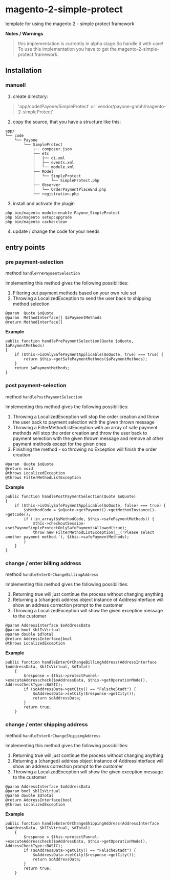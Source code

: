 # magento-2-simple-protect
template for using the magento 2 - simple protect framework

**Notes / Warnings**
> this implementation is currently in alpha stage.So handle it with care!
> To use this implementation you have to get the magento-2-simple-protect framework.

## Installation
### manuell
1. create directory:
> 'app/code/Payone/SimpleProtect'
or
> 'vendor/payone-gmbh/magento-2-simpleProtect'

2. copy the source, that you have a structure like this:
```
app/
└── code
    └── Payone
        └── SimpleProtect
            ├── composer.json
            ├── etc
            │   ├── di.xml
            │   ├── events.xml
            │   └── module.xml
            ├── Model
            │   └── SimpleProtect
            │       └── SimpleProtect.php
            ├── Observer
            │   └── OrderPaymentPlaceEnd.php
            └── registration.php
```

3. install and activate the plugin
```
php bin/magento module:enable Payone_SimpleProtect
php bin/magento setup:upgrade
php bin/magento cache:clean
```

4. update / change the code for your needs

## entry points

### pre payment-selection

method `handlePrePaymentSelection`

Implementing this method gives the following possibilities:
1. Filtering out payment methods based on your own rule set
2. Throwing a LocalizedException to send the user back to shipping method selection
```
@param  Quote $oQuote
@param  MethodInterface[] $aPaymentMethods
@return MethodInterface[]
```
**Example**
```
public function handlePrePaymentSelection(Quote $oQuote, $aPaymentMethods)
{
    if ($this->isOnlySafePaymentApplicable($oQuote, true) === true) {
        return $this->getSafePaymentMethods($aPaymentMethods);
    }
    return $aPaymentMethods;
}
```

### post payment-selection

method `handlePostPaymentSelection`

Implementing this method gives the following possibilities:
1. Throwing a LocalizedException will stop the order creation and throw the user back to payment selection with the given thrown message
2. Throwing a FilterMethodListException with an array of safe payment methods will stop the order creation and
   throw the user back to payment selection with the given thrown message and remove all other payment methods except for the given ones
3. Finishing the method - so throwing no Exception will finish the order creation

```
@param  Quote $oQuote
@return void
@throws LocalizedException
@throws FilterMethodListException
```

**Example**
```
public function handlePostPaymentSelection(Quote $oQuote)
{
    if ($this->isOnlySafePaymentApplicable($oQuote, false) === true) {
        $sMethodCode = $oQuote->getPayment()->getMethodInstance()->getCode();
        if (!in_array($sMethodCode, $this->safePaymentMethods)) {
            $this->checkoutSession->setPayoneSimpleProtectOnlySafePaymentsAllowed(true);
            throw new FilterMethodListException(__('Please select another payment method.'), $this->safePaymentMethods);
        }
    }
}
```

### change / enter billing address

method `handleEnterOrChangeBillingAddress`

Implementing this method gives the following possibilities:
1. Returning true will just continue the process without changing anything
2. Returning a (changed) address object instance of AddressInterface will show an address correction prompt to the customer
3. Throwing a LocalizedException will show the given exception message to the customer
```
@param AddressInterface $oAddressData
@param bool $blIsVirtual
@param double $dTotal
@return AddressInterface|bool
@throws LocalizedException
```

**Example**
```    
public function handleEnterOrChangeBillingAddress(AddressInterface $oAddressData, $blIsVirtual, $dTotal)
    {
        $response = $this->protectFunnel->executeAddresscheck($oAddressData, $this->getOperationMode(), AddressCheckType::BASIC);
        if ($oAddressData->getCity() == "FalscheStadt") {
            $oAddressData->setCity($response->getCity());
            return $oAddressData;
        }
        return true;
    }
```

### change / enter shipping address

method `handleEnterOrChangeShippingAddress`

Implementing this method gives the following possibilities:
1. Returning true will just continue the process without changing anything
2. Returning a (changed) address object instance of AddressInterface will show an address correction prompt to the customer
3. Throwing a LocalizedException will show the given exception message to the customer

```
@param AddressInterface $oAddressData
@param bool $blIsVirtual
@param double $dTotal
@return AddressInterface|bool
@throws LocalizedException
```

**Example**
```
public function handleEnterOrChangeShippingAddress(AddressInterface $oAddressData, $blIsVirtual, $dTotal)
    {
        $response = $this->protectFunnel->executeAddresscheck($oAddressData, $this->getOperationMode(), AddressCheckType::BASIC);
        if ($oAddressData->getCity() == "FalscheStadt") {
            $oAddressData->setCity($response->getCity());
            return $oAddressData;
        }
        return true;
    }
```
